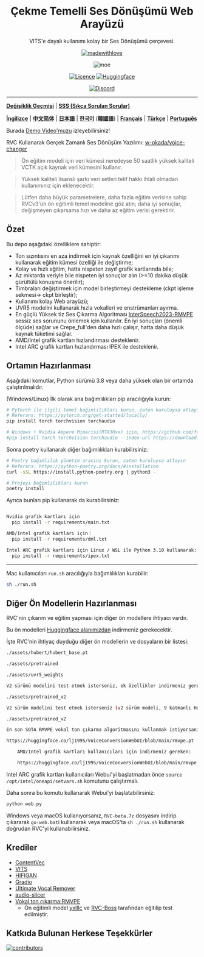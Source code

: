 
<div align="center">

# Çekme Temelli Ses Dönüşümü Web Arayüzü
VITS'e dayalı kullanımı kolay bir Ses Dönüşümü çerçevesi.

[![madewithlove](https://img.shields.io/badge/made_with-%E2%9D%A4-red?style=for-the-badge&labelColor=orange
)](https://github.com/fumiama/Retrieval-based-Voice-Conversion-WebUI)

![moe](https://counter.seku.su/cmoe?name=rvc&theme=r34)

[![Licence](https://img.shields.io/github/license/fumiama/Retrieval-based-Voice-Conversion-WebUI?style=for-the-badge)](https://github.com/fumiama/Retrieval-based-Voice-Conversion-WebUI/blob/main/LICENSE)
[![Huggingface](https://img.shields.io/badge/🤗%20-Spaces-yellow.svg?style=for-the-badge)](https://huggingface.co/lj1995/VoiceConversionWebUI/tree/main/)

[![Discord](https://img.shields.io/badge/RVC%20Geliştiricileri-Discord-7289DA?style=for-the-badge&logo=discord&logoColor=white)](https://discord.gg/HcsmBBGyVk)

</div>

------
[**Değişiklik Geçmişi**](https://github.com/fumiama/Retrieval-based-Voice-Conversion-WebUI/blob/main/docs/Changelog_TR.md) | [**SSS (Sıkça Sorulan Sorular)**](https://github.com/fumiama/Retrieval-based-Voice-Conversion-WebUI/wiki/SSS-(Sıkça-Sorulan-Sorular)) 

[**İngilizce**](../en/README.en.md) | [**中文简体**](../../README.md) | [**日本語**](../jp/README.ja.md) | [**한국어**](../kr/README.ko.md) ([**韓國語**](../kr/README.ko.han.md)) | [**Français**](../fr/README.fr.md) | [**Türkçe**](../tr/README.tr.md) | [**Português**](../pt/README.pt.md)

Burada [Demo Video'muzu](https://www.bilibili.com/video/BV1pm4y1z7Gm/) izleyebilirsiniz!

RVC Kullanarak Gerçek Zamanlı Ses Dönüşüm Yazılımı: [w-okada/voice-changer](https://github.com/w-okada/voice-changer)

> Ön eğitim modeli için veri kümesi neredeyse 50 saatlik yüksek kaliteli VCTK açık kaynak veri kümesini kullanır.

> Yüksek kaliteli lisanslı şarkı veri setleri telif hakkı ihlali olmadan kullanımınız için eklenecektir.

> Lütfen daha büyük parametrelere, daha fazla eğitim verisine sahip RVCv3'ün ön eğitimli temel modeline göz atın; daha iyi sonuçlar, değişmeyen çıkarsama hızı ve daha az eğitim verisi gerektirir.

## Özet
Bu depo aşağıdaki özelliklere sahiptir:
+ Ton sızıntısını en aza indirmek için kaynak özelliğini en iyi çıkarımı kullanarak eğitim kümesi özelliği ile değiştirme;
+ Kolay ve hızlı eğitim, hatta nispeten zayıf grafik kartlarında bile;
+ Az miktarda veriyle bile nispeten iyi sonuçlar alın (>=10 dakika düşük gürültülü konuşma önerilir);
+ Timbraları değiştirmek için model birleştirmeyi destekleme (ckpt işleme sekmesi-> ckpt birleştir);
+ Kullanımı kolay Web arayüzü;
+ UVR5 modelini kullanarak hızla vokalleri ve enstrümanları ayırma.
+ En güçlü Yüksek tiz Ses Çıkarma Algoritması [InterSpeech2023-RMVPE](#Krediler) sessiz ses sorununu önlemek için kullanılır. En iyi sonuçları (önemli ölçüde) sağlar ve Crepe_full'den daha hızlı çalışır, hatta daha düşük kaynak tüketimi sağlar.
+ AMD/Intel grafik kartları hızlandırması desteklenir.
+ Intel ARC grafik kartları hızlandırması IPEX ile desteklenir.

## Ortamın Hazırlanması
Aşağıdaki komutlar, Python sürümü 3.8 veya daha yüksek olan bir ortamda çalıştırılmalıdır.

(Windows/Linux)
İlk olarak ana bağımlılıkları pip aracılığıyla kurun:
```bash
# PyTorch ile ilgili temel bağımlılıkları kurun, zaten kuruluysa atlayın
# Referans: https://pytorch.org/get-started/locally/
pip install torch torchvision torchaudio

# Windows + Nvidia Ampere Mimarisi(RTX30xx) için, https://github.com/fumiama/Retrieval-based-Voice-Conversion-WebUI/issues/21 deneyime göre pytorch'a karşılık gelen cuda sürümünü belirtmeniz gerekebilir
#pip install torch torchvision torchaudio --index-url https://download.pytorch.org/whl/cu117
```

Sonra poetry kullanarak diğer bağımlılıkları kurabilirsiniz:
```bash
# Poetry bağımlılık yönetim aracını kurun, zaten kuruluysa atlayın
# Referans: https://python-poetry.org/docs/#installation
curl -sSL https://install.python-poetry.org | python3 -

# Projeyi bağımlılıkları kurun
poetry install
```

Ayrıca bunları pip kullanarak da kurabilirsiniz:
```bash

Nvidia grafik kartları için
  pip install -r requirements/main.txt

AMD/Intel grafik kartları için：
  pip install -r requirements/dml.txt

Intel ARC grafik kartları için Linux / WSL ile Python 3.10 kullanarak: 
  pip install -r requirements/ipex.txt

```

------
Mac kullanıcıları `run.sh` aracılığıyla bağımlılıkları kurabilir:
```bash
sh ./run.sh
```

## Diğer Ön Modellerin Hazırlanması
RVC'nin çıkarım ve eğitim yapması için diğer ön modellere ihtiyacı vardır.

Bu ön modelleri [Huggingface alanımızdan](https://huggingface.co/lj1995/VoiceConversionWebUI/tree/main/) indirmeniz gerekecektir.

İşte RVC'nin ihtiyaç duyduğu diğer ön modellerin ve dosyaların bir listesi:
```bash
./assets/hubert/hubert_base.pt

./assets/pretrained 

./assets/uvr5_weights

V2 sürümü modelini test etmek isterseniz, ek özellikler indirmeniz gerekecektir.

./assets/pretrained_v2

V2 sürüm modelini test etmek isterseniz (v2 sürüm modeli, 9 katmanlı Hubert+final_proj'ün 256 boyutlu özelliğini 12 katmanlı Hubert'ün 768 boyutlu özelliğiyle değiştirmiştir ve 3 periyot ayırıcı eklemiştir), ek özellikleri indirmeniz gerekecektir.

./assets/pretrained_v2

En son SOTA RMVPE vokal ton çıkarma algoritmasını kullanmak istiyorsanız, RMVPE ağırlıklarını indirip RVC kök dizinine koymalısınız.

https://huggingface.co/lj1995/VoiceConversionWebUI/blob/main/rmvpe.pt

    AMD/Intel grafik kartları kullanıcıları için indirmeniz gereken:

    https://huggingface.co/lj1995/VoiceConversionWebUI/blob/main/rmvpe.onnx

```

Intel ARC grafik kartları kullanıcıları Webui'yi başlatmadan önce `source /opt/intel/oneapi/setvars.sh` komutunu çalıştırmalı.

Daha sonra bu komutu kullanarak Webui'yi başlatabilirsiniz:
```bash
python web.py
```
Windows veya macOS kullanıyorsanız, `RVC-beta.7z` dosyasını indirip çıkararak `go-web.bat`i kullanarak veya macOS'ta `sh ./run.sh` kullanarak doğrudan RVC'yi kullanabilirsiniz.

## Krediler
+ [ContentVec](https://github.com/auspicious3000/contentvec/)
+ [VITS](https://github.com/jaywalnut310/vits)
+ [HIFIGAN](https://github.com/jik876/hifi-gan)
+ [Gradio](https://github.com/gradio-app/gradio)
+ [Ultimate Vocal Remover](https://github.com/Anjok07/ultimatevocalremovergui)
+ [audio-slicer](https://github.com/openvpi/audio-slicer)
+ [Vokal ton çıkarma:RMVPE](https://github.com/Dream-High/RMVPE)
  + Ön eğitimli model [yxlllc](https://github.com/yxlllc/RMVPE) ve [RVC-Boss](https://github.com/RVC-Boss) tarafından eğitilip test edilmiştir.
  
## Katkıda Bulunan Herkese Teşekkürler
[![contributors](https://contrib.rocks/image?repo=fumiama/Retrieval-based-Voice-Conversion-WebUI)](https://github.com/fumiama/Retrieval-based-Voice-Conversion-WebUI/graphs/contributors)
```
